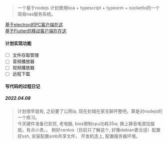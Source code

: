 > 一个基于nodejs 计划使用koa + typescript + typeorm + socketIo的一个简易nas服务系统。   

[基于electron的PC客户端在这](#)  
[基于Flutter的移动客户端在在这](#)

#### 计划实现功能  

- [ ] 文件存取管理  
- [ ] 音频播放器
- [ ] 视频播放器
- [ ] 远程下载

#### 写代码的过程日记  

##### 2022.04.08 
> 计划很早就有, 之前要了公网ip, 现在封城在家无聊开整吧。算是对nodejs的一个练习。  
今天硬件准备已到货, 老电脑, bios限制cpu功耗35w, 换上静音电源加猫扇。有点小贵。。
刷好centos（目前只了解这个, 好像debian更合适）配置好ssh, 安装配置smb共享文件， 开发机连上, 配置服务器环境。
